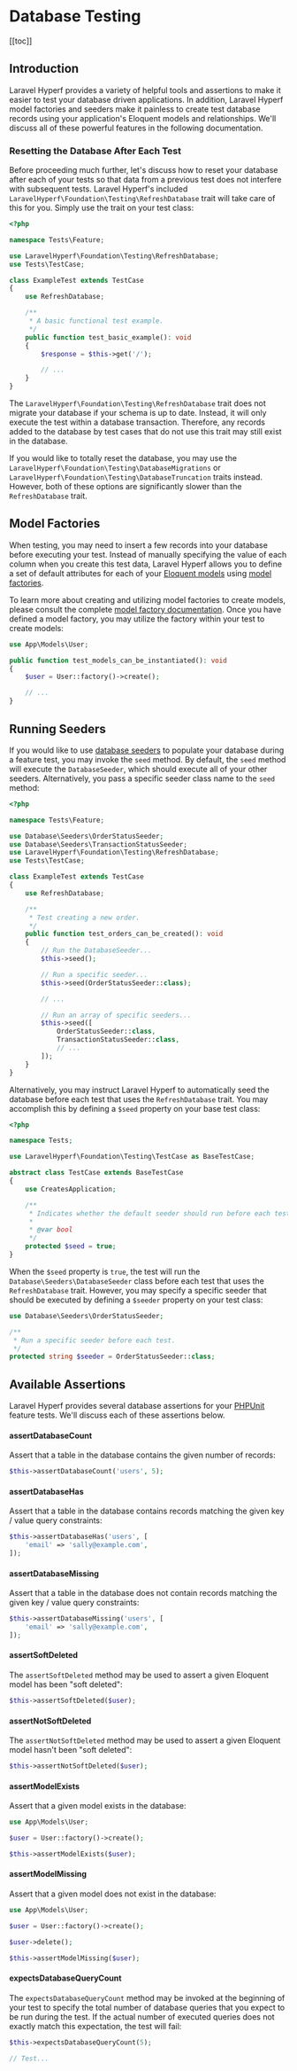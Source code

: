 # Database Testing
[[toc]]

## Introduction

Laravel Hyperf provides a variety of helpful tools and assertions to make it easier to test your database driven applications. In addition, Laravel Hyperf model factories and seeders make it painless to create test database records using your application's Eloquent models and relationships. We'll discuss all of these powerful features in the following documentation.

### Resetting the Database After Each Test

Before proceeding much further, let's discuss how to reset your database after each of your tests so that data from a previous test does not interfere with subsequent tests. Laravel Hyperf's included `LaravelHyperf\Foundation\Testing\RefreshDatabase` trait will take care of this for you. Simply use the trait on your test class:

```php
<?php

namespace Tests\Feature;

use LaravelHyperf\Foundation\Testing\RefreshDatabase;
use Tests\TestCase;

class ExampleTest extends TestCase
{
    use RefreshDatabase;

    /**
     * A basic functional test example.
     */
    public function test_basic_example(): void
    {
        $response = $this->get('/');

        // ...
    }
}
```

The `LaravelHyperf\Foundation\Testing\RefreshDatabase` trait does not migrate your database if your schema is up to date. Instead, it will only execute the test within a database transaction. Therefore, any records added to the database by test cases that do not use this trait may still exist in the database.

If you would like to totally reset the database, you may use the `LaravelHyperf\Foundation\Testing\DatabaseMigrations` or `LaravelHyperf\Foundation\Testing\DatabaseTruncation` traits instead. However, both of these options are significantly slower than the `RefreshDatabase` trait.

## Model Factories

When testing, you may need to insert a few records into your database before executing your test. Instead of manually specifying the value of each column when you create this test data, Laravel Hyperf allows you to define a set of default attributes for each of your [Eloquent models](/docs/{{version}}/eloquent) using [model factories](/docs/{{version}}/eloquent-factories).

To learn more about creating and utilizing model factories to create models, please consult the complete [model factory documentation](/docs/{{version}}/eloquent-factories). Once you have defined a model factory, you may utilize the factory within your test to create models:

```php
use App\Models\User;

public function test_models_can_be_instantiated(): void
{
    $user = User::factory()->create();

    // ...
}
```

## Running Seeders

If you would like to use [database seeders](/docs/{{version}}/seeding) to populate your database during a feature test, you may invoke the `seed` method. By default, the `seed` method will execute the `DatabaseSeeder`, which should execute all of your other seeders. Alternatively, you pass a specific seeder class name to the `seed` method:

```php
<?php

namespace Tests\Feature;

use Database\Seeders\OrderStatusSeeder;
use Database\Seeders\TransactionStatusSeeder;
use LaravelHyperf\Foundation\Testing\RefreshDatabase;
use Tests\TestCase;

class ExampleTest extends TestCase
{
    use RefreshDatabase;

    /**
     * Test creating a new order.
     */
    public function test_orders_can_be_created(): void
    {
        // Run the DatabaseSeeder...
        $this->seed();

        // Run a specific seeder...
        $this->seed(OrderStatusSeeder::class);

        // ...

        // Run an array of specific seeders...
        $this->seed([
            OrderStatusSeeder::class,
            TransactionStatusSeeder::class,
            // ...
        ]);
    }
}
```

Alternatively, you may instruct Laravel Hyperf to automatically seed the database before each test that uses the `RefreshDatabase` trait. You may accomplish this by defining a `$seed` property on your base test class:

```php
<?php

namespace Tests;

use LaravelHyperf\Foundation\Testing\TestCase as BaseTestCase;

abstract class TestCase extends BaseTestCase
{
    use CreatesApplication;

    /**
     * Indicates whether the default seeder should run before each test.
     *
     * @var bool
     */
    protected $seed = true;
}
```

When the `$seed` property is `true`, the test will run the `Database\Seeders\DatabaseSeeder` class before each test that uses the `RefreshDatabase` trait. However, you may specify a specific seeder that should be executed by defining a `$seeder` property on your test class:

```php
use Database\Seeders\OrderStatusSeeder;

/**
 * Run a specific seeder before each test.
 */
protected string $seeder = OrderStatusSeeder::class;
```

## Available Assertions

Laravel Hyperf provides several database assertions for your [PHPUnit](https://phpunit.de/) feature tests. We'll discuss each of these assertions below.

#### assertDatabaseCount

Assert that a table in the database contains the given number of records:

```php
$this->assertDatabaseCount('users', 5);
```

#### assertDatabaseHas

Assert that a table in the database contains records matching the given key / value query constraints:

```php
$this->assertDatabaseHas('users', [
    'email' => 'sally@example.com',
]);
```

#### assertDatabaseMissing

Assert that a table in the database does not contain records matching the given key / value query constraints:

```php
$this->assertDatabaseMissing('users', [
    'email' => 'sally@example.com',
]);
```

#### assertSoftDeleted

The `assertSoftDeleted` method may be used to assert a given Eloquent model has been "soft deleted":

```php
$this->assertSoftDeleted($user);
```

#### assertNotSoftDeleted

The `assertNotSoftDeleted` method may be used to assert a given Eloquent model hasn't been "soft deleted":

```php
$this->assertNotSoftDeleted($user);
```

#### assertModelExists

Assert that a given model exists in the database:

```php
use App\Models\User;

$user = User::factory()->create();

$this->assertModelExists($user);
```

#### assertModelMissing

Assert that a given model does not exist in the database:

```php
use App\Models\User;

$user = User::factory()->create();

$user->delete();

$this->assertModelMissing($user);
```

#### expectsDatabaseQueryCount

The `expectsDatabaseQueryCount` method may be invoked at the beginning of your test to specify the total number of database queries that you expect to be run during the test. If the actual number of executed queries does not exactly match this expectation, the test will fail:

```php
$this->expectsDatabaseQueryCount(5);

// Test...
```